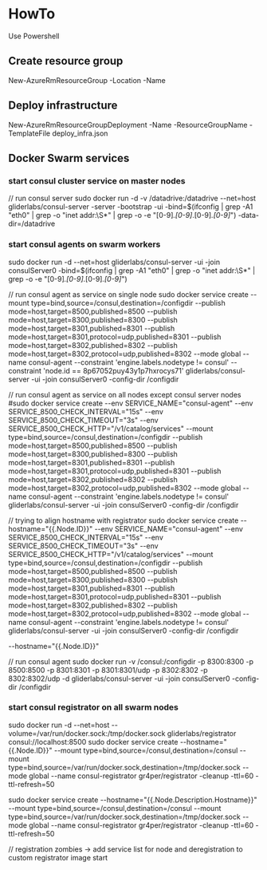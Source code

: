 # HowTo

Use Powershell

## Create resource group
New-AzureRmResourceGroup -Location <String lacation> -Name <String rgName>

## Deploy infrastructure
New-AzureRmResourceGroupDeployment -Name <String deploymentName> -ResourceGroupName <String rgName> -TemplateFile deploy_infra.json

## Docker Swarm services

### start consul cluster service on master nodes
// run consul server
sudo docker run -d -v /datadrive:/datadrive --net=host gliderlabs/consul-server -server -bootstrap -ui -bind=$(ifconfig | grep -A1 "eth0" | grep -o "inet addr:\S*" | grep -o -e "[0-9]*\.[0-9]*\.[0-9]*\.[0-9]*") -data-dir=/datadrive

### start consul agents on swarm workers

sudo docker run -d --net=host gliderlabs/consul-server -ui -join consulServer0 -bind=$(ifconfig | grep -A1 "eth0" | grep -o "inet addr:\S*" | grep -o -e "[0-9]*\.[0-9]*\.[0-9]*\.[0-9]*")

// run consul agent as service on single node
sudo docker service create --mount type=bind,source=/consul,destination=/configdir --publish mode=host,target=8500,published=8500 --publish mode=host,target=8300,published=8300 --publish mode=host,target=8301,published=8301 --publish mode=host,target=8301,protocol=udp,published=8301 --publish mode=host,target=8302,published=8302 --publish mode=host,target=8302,protocol=udp,published=8302 --mode global --name consul-agent --constraint 'engine.labels.nodetype != consul' --constraint 'node.id == 8p67052puy43y1p7hxrocys71' gliderlabs/consul-server -ui -join consulServer0 -config-dir /configdir

// run consul agent as service on all nodes except consul server nodes
#sudo docker service create --env SERVICE_NAME="consul-agent" --env SERVICE_8500_CHECK_INTERVAL="15s" --env SERVICE_8500_CHECK_TIMEOUT="3s" --env SERVICE_8500_CHECK_HTTP="/v1/catalog/services" --mount type=bind,source=/consul,destination=/configdir --publish mode=host,target=8500,published=8500 --publish mode=host,target=8300,published=8300 --publish mode=host,target=8301,published=8301 --publish mode=host,target=8301,protocol=udp,published=8301 --publish mode=host,target=8302,published=8302 --publish mode=host,target=8302,protocol=udp,published=8302 --mode global --name consul-agent --constraint 'engine.labels.nodetype != consul' gliderlabs/consul-server -ui -join consulServer0 -config-dir /configdir

// trying to align hostname with registrator
sudo docker service create --hostname="{{.Node.ID}}" --env SERVICE_NAME="consul-agent" --env SERVICE_8500_CHECK_INTERVAL="15s" --env SERVICE_8500_CHECK_TIMEOUT="3s" --env SERVICE_8500_CHECK_HTTP="/v1/catalog/services" --mount type=bind,source=/consul,destination=/configdir --publish mode=host,target=8500,published=8500 --publish mode=host,target=8300,published=8300 --publish mode=host,target=8301,published=8301 --publish mode=host,target=8301,protocol=udp,published=8301 --publish mode=host,target=8302,published=8302 --publish mode=host,target=8302,protocol=udp,published=8302 --mode global --name consul-agent --constraint 'engine.labels.nodetype != consul' gliderlabs/consul-server -ui -join consulServer0 -config-dir /configdir

--hostname="{{.Node.ID}}"

// run consul agent
sudo docker run -v /consul:/configdir -p 8300:8300 -p 8500:8500 -p 8301:8301 -p 8301:8301/udp -p 8302:8302 -p 8302:8302/udp -d gliderlabs/consul-server -ui -join consulServer0 -config-dir /configdir

### start consul registrator on all swarm nodes

sudo docker run -d --net=host --volume=/var/run/docker.sock:/tmp/docker.sock gliderlabs/registrator consul://localhost:8500
sudo docker service create --hostname="{{.Node.ID}}" --mount type=bind,source=/consul,destination=/consul --mount type=bind,source=/var/run/docker.sock,destination=/tmp/docker.sock --mode global --name consul-registrator gr4per/registrator -cleanup -ttl=60 -ttl-refresh=50

sudo docker service create --hostname="{{.Node.Description.Hostname}}" --mount type=bind,source=/consul,destination=/consul --mount type=bind,source=/var/run/docker.sock,destination=/tmp/docker.sock --mode global --name consul-registrator gr4per/registrator -cleanup -ttl=60 -ttl-refresh=50

// registration zombies
-> add service list for node and deregistration to custom registrator image start
